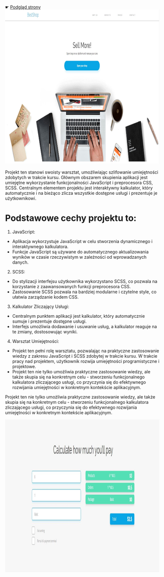 &#9755;  <a href='https://bestschop.netlify.app'>Podgląd strony</a>
<img src="./assets/Przechwytywanie2.JPG" alt="Girl in a jacket" width="100%" height="500">
<br></br>
Projekt ten stanowi swoisty warsztat, umożliwiając szlifowanie umiejętności zdobytych w trakcie kursu. Głównym obszarem skupienia aplikacji jest umiejętne wykorzystanie funkcjonalności JavaScript i preprocesora CSS, SCSS. Centralnym elementem projektu jest interaktywny kalkulator, który automatycznie i na bieżąco zlicza wszystkie dostępne usługi i prezentuje je użytkownikowi.

# Podstawowe cechy projektu to:

1. JavaScript:
- Aplikacja wykorzystuje JavaScript w celu stworzenia dynamicznego i interaktywnego kalkulatora.
- Funkcje JavaScript są używane do automatycznego aktualizowania wyników w czasie rzeczywistym w zależności od wprowadzanych danych.

2. SCSS:
- Do stylizacji interfejsu użytkownika wykorzystano SCSS, co pozwala na korzystanie z zaawansowanych funkcji preprocesora CSS.
- Zastosowanie SCSS pozwala na bardziej modularne i czytelne style, co ułatwia zarządzanie kodem CSS.

3. Kalkulator Zliczający Usługi:
- Centralnym punktem aplikacji jest kalkulator, który automatycznie sumuje i prezentuje dostępne usługi.
- Interfejs umożliwia dodawanie i usuwanie usług, a kalkulator reaguje na te zmiany, dostosowując wyniki.

4. Warsztat Umiejętności:
- Projekt ten pełni rolę warsztatu, pozwalając na praktyczne zastosowanie wiedzy z zakresu JavaScript i SCSS zdobytej w trakcie kursu.
W trakcie pracy nad projektem, użytkownik rozwija umiejętności programistyczne i projektowe.
- Projekt ten nie tylko umożliwia praktyczne zastosowanie wiedzy, ale także skupia się na konkretnym celu - stworzeniu funkcjonalnego kalkulatora zliczającego usługi, co przyczynia się do efektywnego rozwijania umiejętności w konkretnym kontekście aplikacyjnym.

Projekt ten nie tylko umożliwia praktyczne zastosowanie wiedzy, ale także skupia się na konkretnym celu - stworzeniu funkcjonalnego kalkulatora zliczającego usługi, co przyczynia się do efektywnego rozwijania umiejętności w konkretnym kontekście aplikacyjnym.

<img src="./assets/Przechwytywanie.JPG" alt="Girl in a jacket" width="100%" height="500">


